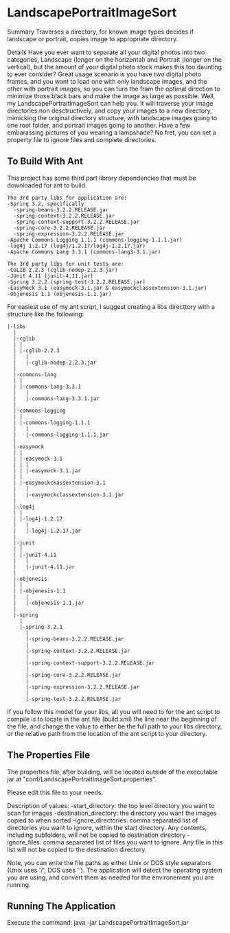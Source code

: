 LandscapePortraitImageSort
==========================

Summary
Traverses a directory, for known image types decides if landscape or portrait, copies image to appropriate directory.

Details
Have you ever want to separate all your digital photos into two categories, Landscape (longer on the horizontal) and Portrait (longer on the vertical), but the amount of your digital photo stock makes this too daunting to ever consider?  Great usage scenario is you have two digital photo frames, and you want to load one with only landscape images, and the other with portrait images, so you can turn the fram the optimal direction to minimize those black bars and make the image as large as possible.  Well, my LandscapePortraitImageSort can help you.  It will traverse your image directories non desctructively, and copy your images to a new directory, mimicking the original directory structure, with landscape images going to one root folder, and portrait images going to another.  Have a few embarassing pictures of you wearing a lampshade?  No fret, you can set a property file to ignore files and complete directories.


To Build With Ant
-----------------

This project has some third part library dependencies that must be downloaded for ant to build.

````
The 3rd party libs for application are:
-Spring 3.2, specifically
  -spring-beans-3.2.2.RELEASE.jar
  -spring-context-3.2.2.RELEASE.jar
  -spring-context-support-3.2.2.RELEASE.jar
  -spring-core-3.2.2.RELEASE.jar
  -spring-expression-3.2.2.RELEASE.jar
-Apache Commons Logging 1.1.1 (commons-logging-1.1.1.jar)
-log4j 1.2.17 (log4j/1.2.17/log4j-1.2.17.jar)
-Apache Commons Lang 3.3.1 (commons-lang3-3.1.jar)

The 3rd party libs for unit tests are:
-CGLIB 2.2.3 (cglib-nodep-2.2.3.jar)
-JUnit 4.11 (junit-4.11.jar)
-Spring 3.2.2 (spring-test-3.2.2.RELEASE.jar)
-EasyMock 3.1 (easymock-3.1.jar & easymockclassextension-3.1.jar)
-Objenesis 1.1 (objenesis-1.1.jar)
````

For easiest use of my ant script, I suggest creating a libs directtory with a structure like the following:
````
|-libs
  |
  |-cglib
  | |
  | |-cglib-2.2.3
  |   |
  |   |-cglib-nodep-2.2.3.jar
  |
  |-commons-lang
  | |
  | |-commons-lang-3.3.1
  |   |
  |   |-commons-lang-3.3.1.jar
  |
  |-commons-logging
  | |
  | |-commons-logging-1.1.1
  |   |
  |   |-commons-logging-1.1.1.jar
  |
  |-easymock
  | |
  | |-easymock-3.1
  | | |
  | | |-easymock-3.1.jar
  | |
  | |-easymockckassextension-3.1
  |   |
  |   |-easymockclassextension-3.1.jar
  |
  |-log4j
  | |
  | |-log4j-1.2.17
  |   |
  |   |-log4j-1.2.17.jar
  |
  |-junit
  | |
  | |-junit-4.11
  |   |
  |   |-junit-4.11.jar
  |
  |-objenesis
  | |
  | |-objenesis-1.1
  |   |
  |   |-objenesis-1.1.jar
  |
  |-spring
    |
    |-spring-3.2.1
      |
      |-spring-beans-3.2.2.RELEASE.jar
      |
      |-spring-context-3.2.2.RELEASE.jar
      |
      |-spring-context-support-3.2.2.RELEASE.jar
      |
      |-spring-core-3.2.2.RELEASE.jar
      |
      |-spring-expression-3.2.2.RELEASE.jar
      |
      |-spring-test-3.2.2.RELEASE.jar
````

If you follow this model for your libs, all you will need to for the ant script to compile is to locate in the ant file (build.xml) the line <property name="third_party_libs" value="../../ccaper-local/libs/libs" /> near the beginning of the file, and change the value to either be the full path to your libs directory, or the relative path from the location of the ant script to your directory.


The Properties File
-------------------

The properties file, after building, will be located outside of the executable jar at
"conf/LandscapePortraitImageSort.properties".

Please edit this file to your needs.

Description of values:
-start_directory: the top level directory you want to scan for images
-destination_directory: the directory you want the images copied to when sorted
-ignore_directories: comma separated list of directories you want to ignore, within the start directory.  Any contents, including subfolders, will not be copied to destination directory
-ignore_files: comma separated list of files you want to ignore.  Any file in this list will not be copied to the destination directory.

Note, you can write the file paths as either Unix or DOS style separators (Unix uses '/', DOS uses '\').  The application will detect the operating system you are using, and convert them as needed for the environement you are running.

Running The Application
-----------------------

Execute the command:
java -jar LandscapePortraitImageSort.jar
